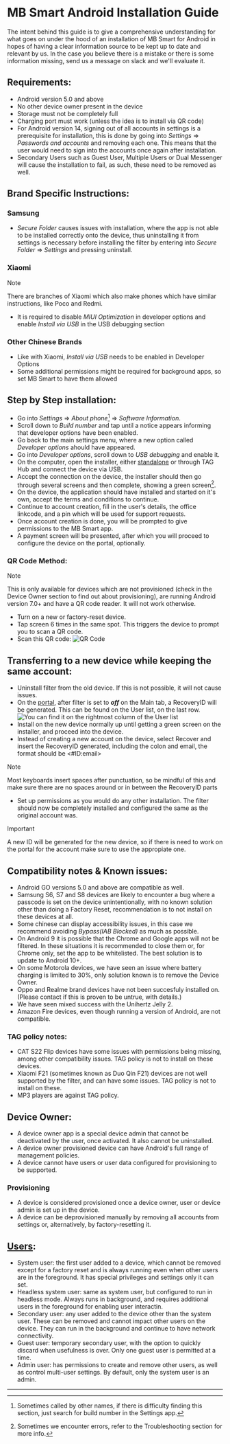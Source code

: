 # MB Smart Android Installation Guide

The intent behind this guide is to give a comprehensive understanding for what goes on under the hood of an installation of MB Smart for Android in hopes of having a clear information source to be kept up to date and relevant by us. In the case you believe there is a mistake or there is some information missing, send us a message on slack and we'll evaluate it.

## Requirements:

- Android version 5.0 and above
- No other device owner present in the device
- Storage must not be completely full
- Charging port must work (unless the idea is to install via QR code)
- For Android version 14, signing out of all accounts in settings is a prerequisite for installation, this is done by going into _Settings_ => _Passwords and accounts_ and removing each one. This means that the user would need to sign into the accounts once again after installation.
- Secondary Users such as Guest User, Multiple Users or Dual Messenger will cause the installation to fail, as such, these need to be removed as well.

## Brand Specific Instructions:

### Samsung

- _Secure Folder_ causes issues with installation, where the app is not able to be installed correctly onto the device, thus uninstalling it from settings is necessary before installing the filter by entering into _Secure Folder_ => _Settings_ and pressing uninstall.

### Xiaomi

> [!Note]
> There are branches of Xiaomi which also make phones which have similar instructions, like Poco and Redmi.
- It is required to disable _MIUI Optimization_ in developer options and enable _Install via USB_ in the USB debugging section

### Other Chinese Brands

- Like with Xiaomi, _Install via USB_ needs to be enabled in Developer Options
- Some additional permissions might be required for background apps, so set MB Smart to have them allowed

## Step by Step installation:

- Go into _Settings_ => _About phone_[^1] => _Software Information_.
- Scroll down to _Build number_ and tap until a notice appears informing that developer options have been enabled.
- Go back to the main settings menu, where a new option called _Developer options_ ahould have appeared.
- Go into _Developer options_, scroll down to _USB debugging_ and enable it.
- On the computer, open the installer, either [standalone](https://installer.mbsmart.net/MB_Installer.exe) or through TAG Hub and connect the device via USB.
- Accept the connection on the device, the installer should then go through several screens and then complete, showing a green screen[^2].
- On the device, the application should have installed and started on it's own, accept the terms and conditions to continue.
- Continue to account creation, fill in the user's details, the office linkcode, and a pin which will be used for support requests.
- Once account creation is done, you will be prompted to give permissions to the MB Smart app.
- A payment screen will be presented, after which you will proceed to configure the device on the portal, optionally.

### QR Code Method:

> [!Note]
> This is only available for devices which are not provisioned (check in the Device Owner section to find out about provisioning), are running Android version 7.0+ and have a QR code reader. It will not work otherwise.
- Turn on a new or factory-reset device.
- Tap screen 6 times in the same spot. This triggers the device to prompt you to scan a QR code.
- Scan this QR code: ![QR Code](./img/QRcode.jpg)

## Transferring to a new device while keeping the same account:

- Uninstall filter from the old device. If this is not possible, it will not cause issues.
- On the [portal](https://portal.mbsmartservices.com), after filter is set to **_off_** on the Main tab, a RecoveryID will be generated. This can be found on the User list, on the last row. ![You can find it on the rightmost column of the User list](./img/RecoveryID.png)
- Install on the new device normally up until getting a green screen on the installer, and proceed into the device.
- Instead of creating a new account on the device, select Recover and insert the RecoveryID generated, including the colon and email, the format should be <#ID:email\>
> [!Note]
> Most keyboards insert spaces after punctuation, so be mindful of this and make sure there are no spaces around or in between the RecoveryID parts
- Set up permissions as you would do any other installation. The filter should now be completely installed and configured the same as the original account was.
> [!Important]
> A new ID will be generated for the new device, so if there is need to work on the portal for the account make sure to use the appropiate one.

## Compatibility notes & Known issues:

- Android GO versions 5.0 and above are compatible as well.
- Samsung S6, S7 and S8 devices are likely to encounter a bug where a passcode is set on the device unintentionally, with no known solution other than doing a Factory Reset, recommendation is to not install on these devices at all.
- Some chinese can display accessibility issues, in this case we recommend avoiding _Bypass(IAB Blocked)_ as much as possible.
- On Android 9 it is possible that the Chrome and Google apps will not be filtered. In these situations it is recommended to close them or, for Chrome only, set the app to be whitelisted. The best solution is to update to Android 10+.
- On some Motorola devices, we have seen an issue where battery charging is limited to 30%, only solution known is to remove the Device Owner.
- Oppo and Realme brand devices have not been succesfuly installed on. (Please contact if this is proven to be untrue, with details.)
- We have seen mixed success with the Unihertz Jelly 2.
- Amazon Fire devices, even though running a version of Android, are not compatible.

### TAG policy notes:

- CAT S22 Flip devices have some issues with permissions being missing, among other compatibility issues. TAG policy is not to install on these devices.
- Xiaomi F21 (sometimes known as Duo Qin F21) devices are not well supported by the filter, and can have some issues. TAG policy is not to install on these.
- MP3 players are against TAG policy.

## Device Owner:

- A device owner app is a special device admin that cannot be deactivated by the user, once activated. It also cannot be uninstalled.
- A device owner provisioned device can have Android's full range of management policies.
- A device cannot have users or user data configured for provisioning to be supported.

### Provisioning

- A device is considered provisioned once a device owner, user or device admin is set up in the device.
- A device can be deprovisioned manually by removing all accounts from settings or, alternatively, by factory-resetting it.

## [Users](https://source.android.com/docs/devices/admin/multi-user#categories_of_users):

- System user: the first user added to a device, which cannot be removed except for a factory reset and is always running even when other users are in the foreground. It has special privileges and settings only it can set.
- Headless system user: same as system user, but configured to run in headless mode. Always runs in background, and requires additional users in the foreground for enabling user interactin.
- Secondary user: any user added to the device other than the system user. These can be removed and cannot impact other users on the device. They can run in the background and continue to have network connectivity.
- Guest user: temporary secondary user, with the option to quickly discard when usefulness is over. Only one guest user is permitted at a time.
- Admin user: has permissions to create and remove other users, as well as control multi-user settings. By default, only the system user is an admin.

---

[^1]: Sometimes called by other names, if there is difficulty finding this section, just search for build number in the Settings app.
[^2]: Sometimes we encounter errors, refer to the Troubleshooting section for more info.

